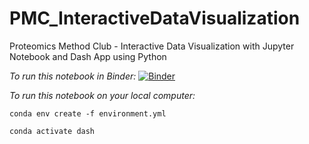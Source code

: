 # PMC_InteractiveDataVisualization
Proteomics Method Club - Interactive Data Visualization with Jupyter Notebook and Dash App using Python

*To run this notebook in Binder:*
[![Binder](https://mybinder.org/badge_logo.svg)](https://mybinder.org/v2/gh/llniu/PMC_InteractiveDataVisualization.git/HEAD)

*To run this notebook on your local computer:*

`conda env create -f environment.yml`

`conda activate dash`

